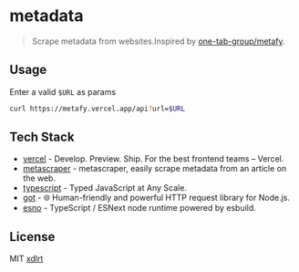 # metadata

> Scrape metadata from websites.Inspired by [one-tab-group/metafy](https://github.com/one-tab-group/metafy).

## Usage

Enter a valid `$URL` as params

```bash
curl https://metafy.vercel.app/api?url=$URL
```

## Tech Stack

* [vercel](https://vercel.com/) - Develop. Preview. Ship. For the best frontend teams – Vercel.
* [metascraper](https://metascraper.js.org/) - metascraper, easily scrape metadata from an article on the web.
* [typescript](https://www.typescriptlang.org/) - Typed JavaScript at Any Scale.
* [got](https://github.com/sindresorhus/got) - 🌐 Human-friendly and powerful HTTP request library for Node.js.
* [esno](https://github.com/antfu/esno) - TypeScript / ESNext node runtime powered by esbuild.

## License

MIT [xdlrt](https://github.com/xdlrt)
